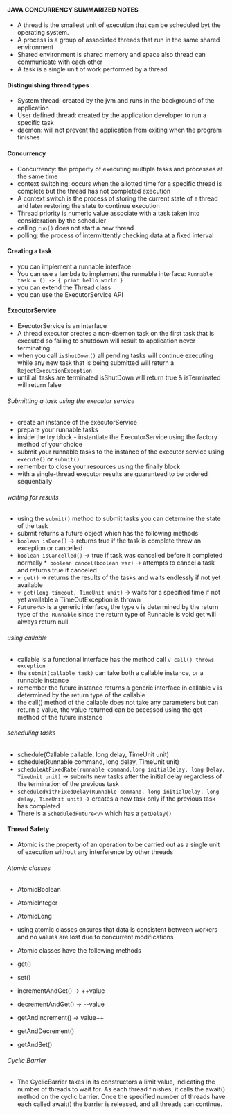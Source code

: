 #### JAVA CONCURRENCY SUMMARIZED NOTES
* A thread is the smallest unit of execution that can be scheduled byt the operating system.
* A process is a group of associated threads that run in the same shared environment
* Shared environment is shared memory and space also thread can communicate with each other
* A task is a single unit of work performed by a thread

#### Distinguishing thread types
* System thread: created by the jvm and runs in the background of the application
* User defined thread: created by the application developer to run a specific task
* daemon: will not prevent the application from exiting when the program finishes

#### Concurrency
* Concurrency: the property of executing multiple tasks and processes at the same time
* context switching: occurs when the allotted time for a specific thread is complete but the thread has not completed execution
* A context switch is the process of storing the current state of a thread and later restoring the state to continue execution
* Thread priority is numeric value associate with a task taken into consideration by the scheduler
* calling `run()` does not start a new thread
* polling: the process of intermittently checking data at a fixed interval

#### Creating a task
* you can implement a runnable interface
* You can use a lambda to implement the runnable interface: `Runnable task = () -> { print hello world }`
* you can extend the Thread class
* you can use the ExecutorService API

#### ExecutorService
* ExecutorService is an interface
* A thread executor creates a non-daemon task on the first task that is executed so failing to shutdown will result to application never terminating
* when you call `isShutDown()` all pending tasks will continue executing while any new task that is being submitted will return a `RejectExecutionException`
* until all tasks are terminated isShutDown will return true & isTerminated will return false

###### Submitting a task using the executor service
* create an instance of the executorService
* prepare your runnable tasks
* inside the try block - instantiate the ExecutorService using the factory method of your choice
* submit your runnable tasks to the instance of the executor service using `execute()` or `submit()`
* remember to close your resources using the finally block
* with a single-thread executor results are guaranteed to be ordered sequentially

###### waiting for results

* using the `submit()` method to submit tasks you can determine the state of the task
* submit returns a future object which has the following methods
* `boolean isDone()` -> returns true if the task is complete threw an exception or cancelled
* `boolean isCancelled()` -> true if task was cancelled before it completed normally
*` boolean cancel(boolean var)` -> attempts to cancel a task and returns true if canceled
* `v get()` -> returns the results of the tasks and waits endlessly if not yet available
* `v get(long timeout, TimeUnit unit)` -> waits for a specified time if not yet available a TimeOutException is thrown
* `Future<V>` is a generic interface, the type `v` is determined by the return type of the` Runnable` since the return type of Runnable is void get will always return null


###### using callable
* callable is a functional interface has the method call `v call() throws exception`
* the `submit(callable task)` can take both a callable instance, or a runnable instance
* remember the future instance returns a generic interface in callable v is determined by the return type of the callable
* the call() method of the callable does not take any parameters but can return a value, the value returned can be accessed using the get method of the future instance

###### scheduling tasks
* schedule(Callable<V> callable, long delay, TimeUnit unit)
* schedule(Runnable command, long delay, TimeUnit unit)
* `scheduleAtFixedRate(runnable command,long initialDelay, long Delay, TimeUnit unit)` -> submits new tasks after the initial delay regardless of the termination of the previous task
* `scheduledWithFixedDelay(Runnable command, long initialDelay, long delay, TimeUnit unit)` -> creates a new task only if the previous task has completed
* There is a `ScheduledFuture<v>` which has a `getDelay()`

#### Thread Safety
* Atomic is the property of an operation to be carried out as a single unit of execution without any interference by other threads
###### Atomic classes
* AtomicBoolean
* AtomicInteger
* AtomicLong

* using atomic classes ensures that data is consistent between workers and no values are lost due to concurrent modifications
* Atomic classes have the following methods
* get()
* set()
* incrementAndGet() -> ++value
* decrementAndGet() -> --value
* getAndIncrement() -> value++
* getAndDecrement()
* getAndSet()

###### Cyclic Barrier
* The CyclicBarrier takes in its constructors a limit value, indicating the number of threads to wait for. As each thread finishes, it calls the await() method on the cyclic barrier. Once the specified number of threads have each called	await() the barrier is released, and all threads can continue.
